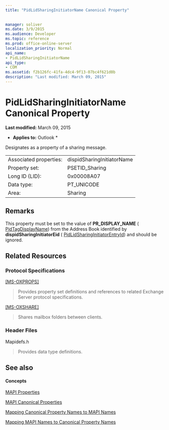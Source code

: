 ```yaml
---
title: "PidLidSharingInitiatorName Canonical Property"
 
 
manager: soliver
ms.date: 3/9/2015
ms.audience: Developer
ms.topic: reference
ms.prod: office-online-server
localization_priority: Normal
api_name:
- PidLidSharingInitiatorName
api_type:
- COM
ms.assetid: f2b126fc-41fa-4dc4-9f13-07bc4f621d0b
description: "Last modified: March 09, 2015"
---
```


# PidLidSharingInitiatorName Canonical Property

 **Last modified:** March 09, 2015 
  
 * **Applies to:** Outlook * 
  
Designates as a property of a sharing message.
  
|||
|:-----|:-----|
|Associated properties:  <br/> |dispidSharingInitiatorName  <br/> |
|Property set:  <br/> |PSETID_Sharing  <br/> |
|Long ID (LID):  <br/> |0x00008A07  <br/> |
|Data type:  <br/> |PT_UNICODE  <br/> |
|Area:  <br/> |Sharing  <br/> |
   
## Remarks

This property must be set to the value of **PR_DISPLAY_NAME** ( [PidTagDisplayName](pidtagdisplayname-canonical-property.md)) from the Address Book identified by **dispidSharingInitiatorEid** ( [PidLidSharingInitiatorEntryId](pidlidsharinginitiatorentryid-canonical-property.md)) and should be ignored. 
  
## Related Resources

### Protocol Specifications

[[MS-OXPROPS]](http://msdn.microsoft.com/library/f6ab1613-aefe-447d-a49c-18217230b148%28Office.15%29.aspx)
  
> Provides property set definitions and references to related Exchange Server protocol specifications.
    
[[MS-OXSHARE]](http://msdn.microsoft.com/library/e4e5bd27-d5e0-43f9-a6ea-550876724f3d%28Office.15%29.aspx)
  
> Shares mailbox folders between clients.
    
### Header Files

Mapidefs.h
  
> Provides data type definitions.
    
## See also

#### Concepts

[MAPI Properties](mapi-properties.md)
  
[MAPI Canonical Properties](mapi-canonical-properties.md)
  
[Mapping Canonical Property Names to MAPI Names](mapping-canonical-property-names-to-mapi-names.md)
  
[Mapping MAPI Names to Canonical Property Names](mapping-mapi-names-to-canonical-property-names.md)

